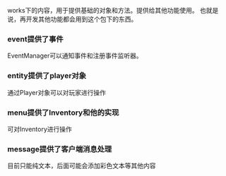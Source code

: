 works下的内容，用于提供基础的对象和方法。提供给其他功能使用。
也就是说，再开发其他功能都会用到这个包下的东西。

### event提供了事件
EventManager可以通知事件和注册事件监听器。

### entity提供了player对象
通过Player对象可以对玩家进行操作

### menu提供了Inventory和他的实现
可对Inventory进行操作

### message提供了客户端消息处理
目前只能纯文本，后面可能会添加彩色文本等其他内容